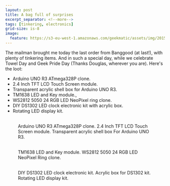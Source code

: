 ```yaml
---
layout: post
title: A bag full of surprises
excerpt_separator: <!--more-->
tags: [tinkering, electronics]
grid-size: is-8
image:
  feature: https://s3-eu-west-1.amazonaws.com/geekmatic/assets/img/2015-05-25-13.jpg
---
```


The mailman brought me today the last order from Banggood (at last!), with plenty of tinkering items. And in such a special day, while we celebrate Towel Day and Geek Pride Day (Thanks Douglas, wherever you are). Here's the loot:

* Arduino UNO R3 ATmega328P clone.
* 2.4 Inch TFT LCD Touch Screen module.
* Transparent acrylic shell box for Arduino UNO R3.
* TM1638 LED and Key module., 
* WS2812 5050 24 RGB LED NeoPixel ring clone.
* DIY DS1302 LED clock electronic kit with acrylic box.
* Rotating LED display kit.
<!--more-->

<figure class="third">
	<a href="https://s3-eu-west-1.amazonaws.com/geekmatic/assets/img/2015-05-25-00.jpg"><img src="https://s3-eu-west-1.amazonaws.com/geekmatic/assets/img/2015-05-25-00.jpg" alt=""></a>
	<a href="https://s3-eu-west-1.amazonaws.com/geekmatic/assets/img/2015-05-25-01.jpg"><img src="https://s3-eu-west-1.amazonaws.com/geekmatic/assets/img/2015-05-25-01.jpg" alt=""></a>
  <a href="https://s3-eu-west-1.amazonaws.com/geekmatic/assets/img/2015-05-25-02.jpg"><img src="https://s3-eu-west-1.amazonaws.com/geekmatic/assets/img/2015-05-25-02.jpg" alt=""></a>
  <figcaption>Arduino UNO R3 ATmega328P clone. 2.4 Inch TFT LCD Touch Screen module. Transparent acrylic shell box For Arduino UNO R3.</figcaption>
</figure>

<figure class="half">
  <a href="https://s3-eu-west-1.amazonaws.com/geekmatic/assets/img/2015-05-25-03.jpg"><img src="https://s3-eu-west-1.amazonaws.com/geekmatic/assets/img/2015-05-25-03.jpg" alt=""></a>
  <a href="https://s3-eu-west-1.amazonaws.com/geekmatic/assets/img/2015-05-25-04.jpg"><img src="https://s3-eu-west-1.amazonaws.com/geekmatic/assets/img/2015-05-25-04.jpg" alt=""></a>
  <figcaption>TM1638 LED and Key module. WS2812 5050 24 RGB LED NeoPixel Ring clone. </figcaption>
</figure>

<figure class="third">
  <a href="https://s3-eu-west-1.amazonaws.com/geekmatic/assets/img/2015-05-25-05.jpg"><img src="https://s3-eu-west-1.amazonaws.com/geekmatic/assets/img/2015-05-25-05.jpg" alt=""></a>
  <a href="https://s3-eu-west-1.amazonaws.com/geekmatic/assets/img/2015-05-25-06.jpg"><img src="https://s3-eu-west-1.amazonaws.com/geekmatic/assets/img/2015-05-25-06.jpg" alt=""></a>
  <a href="https://s3-eu-west-1.amazonaws.com/geekmatic/assets/img/2015-05-25-07.jpg"><img src="https://s3-eu-west-1.amazonaws.com/geekmatic/assets/img/2015-05-25-07.jpg" alt=""></a>
  <figcaption>DIY DS1302 LED clock electronic kit. Acrylic box for DS1302 kit. Rotating LED display kit.</figcaption>
</figure>